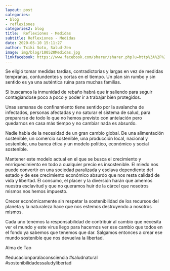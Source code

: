 ```yaml
---
layout: post
categories:
- blog
- reflexiones
categories2: blog
title:  Reflexiones - Medidas
subtitle: Reflexiones - Medidas
date: 2020-05-10 15:11:27
author: Txiki Soto, Salud-Zen
image: img/blog/100520Medidas.jpg
linkfacebook: https://www.facebook.com/sharer/sharer.php?u=http%3A%2F%2Fsalud-zen.com%2Fblog%2Freflexiones%2F2020%2F05%2F10%2Freflexiones-medidas.html&amp;src=sdkpreparse
---
```

Se eligió tomar medidas tardías, contradictorias y largas en vez de medidas tempranas, contundentes y cortas en el tiempo.
Un plan sin rumbo y sin sentido es ya una auténtica ruina para muchas familias.   

Si buscamos la inmunidad de rebaño habrá que ir saliendo para seguir contagiandose poco a poco y poder ir a trabajar bien protegidos.  

Unas semanas de confinamiento tiene sentido por la avalancha de infectados, personas afectadas y no saturar el sistema de salud, para prepararse de todo lo que no hemos previsto con antelación pero quedarnos en casa más tiempo y no cambiar nada es absurdo.  

Nadie habla de la necesidad de un gran cambio global. De una alimentación sostenible, un comercio sostenible, una producción local, nacional y sostenible, una banca ética y un modelo político, económico y social sostenible.   

Mantener este modelo actual en el que se busca el crecimiento y enrriquecimiento en todo a cualquier precio es insostenible.
El miedo nos puede convertir en una sociedad paralizada y esclava dependiente del estado y de ese crecimiento económico absurdo que nos resta calidad de vida y libertad. El consumo, el placer y la diversión harán que amemos nuestra esclavitud y que no queramos huir de la cárcel que nosotros mismos nos hemos impuesto.  

Crecer económicamente sin respetar la sostenibilidad de los recursos del planeta y la naturaleza hace que nos estemos destruyendo a nosotros mismos.  

Cada uno tenemos la responsabilidad de contribuir al cambio que necesita ver el mundo y este virus llego para hacernos ver ese cambio que todos en el fondo ya sabemos que tenemos que dar.
Salgamos entonces a crear ese mundo sostenible que nos devuelva la libertad.  

Alma de Tao

#educacionparalaconsciencia
#saludnatural
#sostenibilidadessaludylibertad
